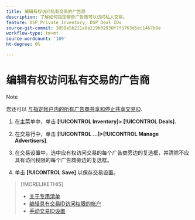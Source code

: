 ```yaml
---
title: 编辑有权访问私有交易的广告商
description: 了解如何指定哪些广告商可以访问私人交易。
feature: DSP Private Inventory, DSP Deal IDs
source-git-commit: 3059a5b211a8a219b02930f7f5763d5ec1467b8e
workflow-type: tm+mt
source-wordcount: '109'
ht-degree: 0%

---
```


# 编辑有权访问私有交易的广告商

>[!NOTE]
>
>您还可以 [与指定帐户内的所有广告商共享和停止共享交易ID](deal-id-share.md).

1. 在主菜单中，单击 **[!UICONTROL Inventory]> [!UICONTROL Deals].**

1. 在交易行中，单击  **[!UICONTROL ...]>[!UICONTROL Manage Advertisers]**.

1. 在交易设置中，选中应有权访问交易的每个广告商旁边的复选框，并清除不应具有访问权限的每个广告商旁边的复选框。

1. 单击 **[!UICONTROL Save]** 以保存交易设置。

>[!MORELIKETHIS]
>* [关于专用清单](private-inventory-about.md)
>* [编辑具有交易ID访问权限的帐户](/help/dsp/inventory/deal-id-share.md)
>* [手动交易ID设置](deal-id-settings.md)

